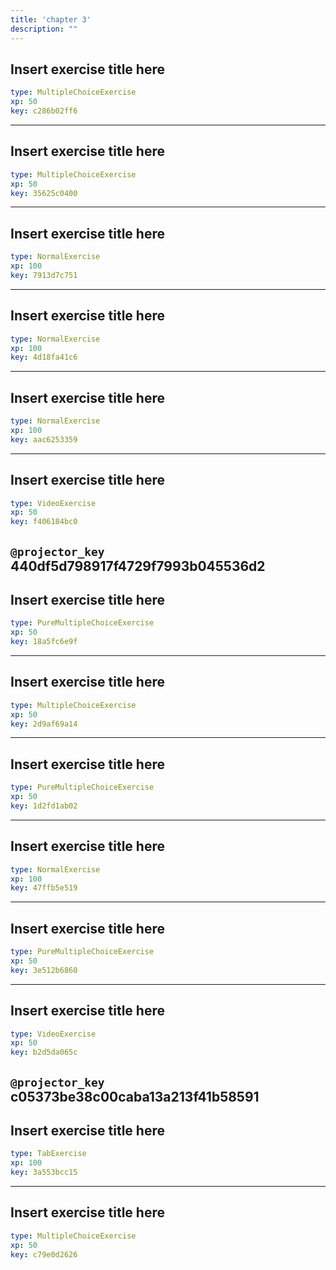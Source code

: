 ```yaml
---
title: 'chapter 3'
description: ""
---
```


## Insert exercise title here

```yaml
type: MultipleChoiceExercise 
xp: 50 
key: c286b02ff6   
```





---

## Insert exercise title here

```yaml
type: MultipleChoiceExercise 
xp: 50 
key: 35625c0400   
```





---

## Insert exercise title here

```yaml
type: NormalExercise 
xp: 100 
key: 7913d7c751   
```





---

## Insert exercise title here

```yaml
type: NormalExercise 
xp: 100 
key: 4d18fa41c6   
```





---

## Insert exercise title here

```yaml
type: NormalExercise 
xp: 100 
key: aac6253359   
```





---

## Insert exercise title here

```yaml
type: VideoExercise 
xp: 50 
key: f406184bc0   
```

`@projector_key`
440df5d798917f4729f7993b045536d2
---

## Insert exercise title here

```yaml
type: PureMultipleChoiceExercise 
xp: 50 
key: 18a5fc6e9f   
```





---

## Insert exercise title here

```yaml
type: MultipleChoiceExercise 
xp: 50 
key: 2d9af69a14   
```





---

## Insert exercise title here

```yaml
type: PureMultipleChoiceExercise 
xp: 50 
key: 1d2fd1ab02   
```





---

## Insert exercise title here

```yaml
type: NormalExercise 
xp: 100 
key: 47ffb5e519   
```





---

## Insert exercise title here

```yaml
type: PureMultipleChoiceExercise 
xp: 50 
key: 3e512b6860   
```





---

## Insert exercise title here

```yaml
type: VideoExercise 
xp: 50 
key: b2d5da065c   
```

`@projector_key`
c05373be38c00caba13a213f41b58591
---

## Insert exercise title here

```yaml
type: TabExercise 
xp: 100 
key: 3a553bcc15   
```





---

## Insert exercise title here

```yaml
type: MultipleChoiceExercise 
xp: 50 
key: c79e0d2626   
```




